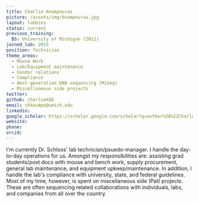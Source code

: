 ```yaml
---
title: Charlie Koumpouras
picture: /assets/img/koumpouras.jpg
layout: labbies
status: current
previous_training:
  BS: University of Michigan (2011) 
joined_lab: 2015
position: Technician
theme_areas:
  - Mouse Work
  - Lab/Equipment maintenance
  - Vendor relations
  - Compliance
  - Next-generation DNA sequencing (MiSeq)
  - Miscellaneous side projects
twitter:
github: charliek88
email: chkoumpo@umich.edu
linkedin:
google_scholar: https://scholar.google.com/scholar?q=author%3A%22Charles+Koumpouras%22&btnG=&hl=en&as_sdt=0%2C23
website:
phone:
orcid:
---
```


I'm currently Dr. Schloss' lab technician/psuedo-manager.  I handle the day-to-day operations for us.  Amongst my responsibilities are: assisting grad students/post docs with mouse and bench work, supply procurement, general lab maintenance, and equipment upkeep/maintenance. In addition, I handle the lab's compliance with university, state, and federal guidelines.  Most of my time, however, is spent on miscellaneous side (Pat) projects.  These are often sequencing related collaborations with individuals, labs, and companies from all over the country.  
